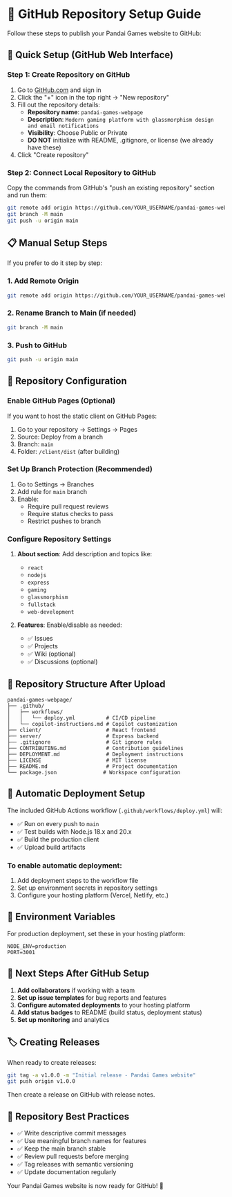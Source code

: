# 🐙 GitHub Repository Setup Guide

Follow these steps to publish your Pandai Games website to GitHub:

## 🚀 Quick Setup (GitHub Web Interface)

### Step 1: Create Repository on GitHub
1. Go to [GitHub.com](https://github.com) and sign in
2. Click the "+" icon in the top right → "New repository"
3. Fill out the repository details:
   - **Repository name**: `pandai-games-webpage`
   - **Description**: `Modern gaming platform with glassmorphism design and email notifications`
   - **Visibility**: Choose Public or Private
   - **DO NOT** initialize with README, .gitignore, or license (we already have these)
4. Click "Create repository"

### Step 2: Connect Local Repository to GitHub
Copy the commands from GitHub's "push an existing repository" section and run them:

```bash
git remote add origin https://github.com/YOUR_USERNAME/pandai-games-webpage.git
git branch -M main
git push -u origin main
```

## 📋 Manual Setup Steps

If you prefer to do it step by step:

### 1. Add Remote Origin
```bash
git remote add origin https://github.com/YOUR_USERNAME/pandai-games-webpage.git
```

### 2. Rename Branch to Main (if needed)
```bash
git branch -M main
```

### 3. Push to GitHub
```bash
git push -u origin main
```

## 🔧 Repository Configuration

### Enable GitHub Pages (Optional)
If you want to host the static client on GitHub Pages:

1. Go to your repository → Settings → Pages
2. Source: Deploy from a branch
3. Branch: `main`
4. Folder: `/client/dist` (after building)

### Set Up Branch Protection (Recommended)
1. Go to Settings → Branches
2. Add rule for `main` branch
3. Enable:
   - Require pull request reviews
   - Require status checks to pass
   - Restrict pushes to branch

### Configure Repository Settings
1. **About section**: Add description and topics like:
   - `react`
   - `nodejs`
   - `express`
   - `gaming`
   - `glassmorphism`
   - `fullstack`
   - `web-development`

2. **Features**: Enable/disable as needed:
   - ✅ Issues
   - ✅ Projects
   - ✅ Wiki (optional)
   - ✅ Discussions (optional)

## 📂 Repository Structure After Upload

```
pandai-games-webpage/
├── .github/
│   ├── workflows/
│   │   └── deploy.yml          # CI/CD pipeline
│   └── copilot-instructions.md # Copilot customization
├── client/                     # React frontend
├── server/                     # Express backend
├── .gitignore                  # Git ignore rules
├── CONTRIBUTING.md             # Contribution guidelines
├── DEPLOYMENT.md               # Deployment instructions
├── LICENSE                     # MIT license
├── README.md                   # Project documentation
└── package.json               # Workspace configuration
```

## 🚀 Automatic Deployment Setup

The included GitHub Actions workflow (`.github/workflows/deploy.yml`) will:
- ✅ Run on every push to `main`
- ✅ Test builds with Node.js 18.x and 20.x
- ✅ Build the production client
- ✅ Upload build artifacts

### To enable automatic deployment:
1. Add deployment steps to the workflow file
2. Set up environment secrets in repository settings
3. Configure your hosting platform (Vercel, Netlify, etc.)

## 🔑 Environment Variables

For production deployment, set these in your hosting platform:
```
NODE_ENV=production
PORT=3001
```

## 📝 Next Steps After GitHub Setup

1. **Add collaborators** if working with a team
2. **Set up issue templates** for bug reports and features
3. **Configure automated deployments** to your hosting platform
4. **Add status badges** to README (build status, deployment status)
5. **Set up monitoring** and analytics

## 🏷️ Creating Releases

When ready to create releases:
```bash
git tag -a v1.0.0 -m "Initial release - Pandai Games website"
git push origin v1.0.0
```

Then create a release on GitHub with release notes.

## 🎯 Repository Best Practices

- ✅ Write descriptive commit messages
- ✅ Use meaningful branch names for features
- ✅ Keep the main branch stable
- ✅ Review pull requests before merging
- ✅ Tag releases with semantic versioning
- ✅ Update documentation regularly

Your Pandai Games website is now ready for GitHub! 🎉
